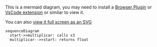 This is a mermaid diagram, you may need to install a [Browser Plugin](https://github.com/BackMarket/github-mermaid-extension) or [VsCode extension](https://marketplace.visualstudio.com/items?itemName=bierner.markdown-mermaid) or similar to view it.

You can also [view it full screen as an SVG](https://mermaid.ink/svg/c2VxdWVuY2VEaWFncmFtCiAgc3RhcnQtPj5tdWx0aXBsaWNhcjogY2FsbHMgeDMKICBtdWx0aXBsaWNhci0tPj5zdGFydDogcmV0dXJucyBmbG9hdAo=)        

```mermaid
sequenceDiagram
  start->>multiplicar: calls x3
  multiplicar-->>start: returns float

```
